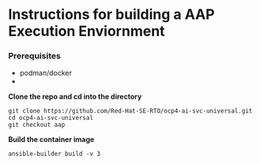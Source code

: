 # Instructions for building a AAP Execution Enviornment


### Prerequisites
* podman/docker 
* 

**Clone the repo and cd into the directory**
```
git clone https://github.com/Red-Hat-SE-RTO/ocp4-ai-svc-universal.git
cd ocp4-ai-svc-universal
git checkout aap
```

**Build the container image**
```
ansible-builder build -v 3
```
